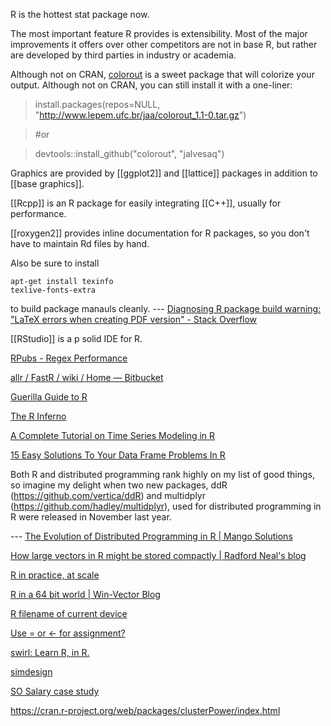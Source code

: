 R is the hottest stat package now.

The most important feature R provides is extensibility. Most of the major improvements it offers over other competitors are not in base R, but rather are developed by third parties in industry or academia.

Although not on CRAN, [colorout](http://www.lepem.ufc.br/jaa/colorout.html) is a sweet package that will colorize your output. Although not on CRAN, you can still install it with a one-liner:

> install.packages(repos=NULL, "http://www.lepem.ufc.br/jaa/colorout_1.1-0.tar.gz")

> #or

> devtools::install_github("colorout", "jalvesaq")

Graphics are provided by [[ggplot2]] and [[lattice]] packages in addition to [[base graphics]].

[[Rcpp]] is an R package for easily integrating [[C++]], usually for performance.

[[roxygen2]] provides inline documentation for R packages, so you don't have to maintain Rd files by hand.

Also be sure to install <code><pre>apt-get install texinfo texlive-fonts-extra</pre></code> to build package manauls cleanly. --- [Diagnosing R package build warning: "LaTeX errors when creating PDF version" - Stack Overflow](http://stackoverflow.com/questions/10819959/diagnosing-r-package-build-warning-latex-errors-when-creating-pdf-version)





[[RStudio]] is a p solid IDE for R.

[RPubs - Regex Performance](http://rpubs.com/jonclayden/regex-performance)

[allr / FastR / wiki / Home — Bitbucket](https://bitbucket.org/allr/fastr/wiki/Home)

[Guerilla Guide to R](http://www.nikhilgopal.com/the-guerilla-guide-to-r/)

[The R Inferno](http://www.burns-stat.com/documents/books/the-r-inferno/)

[A Complete Tutorial on Time Series Modeling in R](http://www.analyticsvidhya.com/blog/2015/12/complete-tutorial-time-series-modeling/)

[15 Easy Solutions To Your Data Frame Problems In R](http://blog.datacamp.com/15-easy-solutions-data-frame-problems-r/)

Both R and distributed programming rank highly on my list of good things, so imagine my delight when two new packages, ddR (https://github.com/vertica/ddR) and multidplyr (https://github.com/hadley/multidplyr), used for distributed programming in R were released in November last year.



 --- [The Evolution of Distributed Programming in R | Mango Solutions](http://www.mango-solutions.com/wp/2016/01/the-evolution-of-distributed-programming-in-r/)

[How large vectors in R might be stored compactly | Radford Neal's blog](https://radfordneal.wordpress.com/2015/04/30/how-large-vectors-in-r-might-be-stored-compactly/)

[R in practice, at scale](http://www.rinfinance.com/agenda/2016/talk/BryanLewis.html#1)

[R in a 64 bit world | Win-Vector Blog](http://www.win-vector.com/blog/2015/06/r-in-a-64-bit-world/)

[R filename of current device](https://stat.ethz.ch/pipermail/r-help/2014-May/374862.html)

[Use = or <- for assignment?](http://blog.revolutionanalytics.com/2008/12/use-equals-or-arrow-for-assignment.html)

[swirl: Learn R, in R.](http://swirlstats.com/)

[simdesign](https://github.com/philchalmers/SimDesign/wiki)

[SO Salary case study](https://tomazweiss.github.io/blog/r_stackoverflow_survey/)

https://cran.r-project.org/web/packages/clusterPower/index.html

